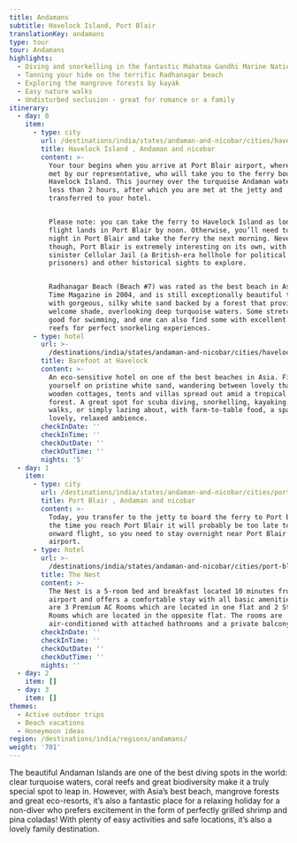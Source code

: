 ```yaml
---
title: Andamans
subtitle: Havelock Island, Port Blair
translationKey: andamans
type: tour
tour: Andamans
highlights:
  - Diving and snorkelling in the fantastic Mahatma Gandhi Marine National Park
  - Tanning your hide on the terrific Radhanagar beach
  - Exploring the mangrove forests by kayak
  - Easy nature walks
  - Undisturbed seclusion - great for romance or a family
itinerary:
  - day: 0
    item:
      - type: city
        url: /destinations/india/states/andaman-and-nicobar/cities/havelock-island/
        title: Havelock Island , Andaman and nicobar
        content: >-
          Your tour begins when you arrive at Port Blair airport, where you are
          met by our representative, who will take you to the ferry bound for
          Havelock Island. This journey over the turquoise Andaman waters takes
          less than 2 hours, after which you are met at the jetty and
          transferred to your hotel.


          Please note: you can take the ferry to Havelock Island as long as your
          flight lands in Port Blair by noon. Otherwise, you’ll need to stay a
          night in Port Blair and take the ferry the next morning. Never fear
          though, Port Blair is extremely interesting on its own, with the
          sinister Cellular Jail (a British-era hellhole for political
          prisoners) and other historical sights to explore.


          Radhanagar Beach (Beach #7) was rated as the best beach in Asia by
          Time Magazine in 2004, and is still exceptionally beautiful today,
          with gorgeous, silky white sand backed by a forest that provides
          welcome shade, overlooking deep turquoise waters. Some stretches are
          good for swimming, and one can also find some with excellent coral
          reefs for perfect snorkeling experiences.
      - type: hotel
        url: >-
          /destinations/india/states/andaman-and-nicobar/cities/havelock-island/hotels/barefoot-at-havelock/
        title: Barefoot at Havelock
        content: >-
          An eco-sensitive hotel on one of the best beaches in Asia. Find
          yourself on pristine white sand, wandering between lovely thatched and
          wooden cottages, tents and villas spread out amid a tropical rain
          forest. A great spot for scuba diving, snorkelling, kayaking, jungle
          walks, or simply lazing about, with farm-to-table food, a spa and a
          lovely, relaxed ambience.
        checkInDate: ''
        checkInTime: ''
        checkOutDate: ''
        checkOutTime: ''
        nights: '5'
  - day: 1
    item:
      - type: city
        url: /destinations/india/states/andaman-and-nicobar/cities/port-blair/
        title: Port Blair , Andaman and nicobar
        content: >-
          Today, you transfer to the jetty to board the ferry to Port Blair. By
          the time you reach Port Blair it will probably be too late to catch an
          onward flight, so you need to stay overnight near Port Blair's
          airport.
      - type: hotel
        url: >-
          /destinations/india/states/andaman-and-nicobar/cities/port-blair/hotels/the-nest/
        title: The Nest
        content: >-
          The Nest is a 5-room bed and breakfast located 10 minutes from the
          airport and offers a comfortable stay with all basic amenities. There
          are 3 Premium AC Rooms which are located in one flat and 2 Standard AC
          Rooms which are located in the opposite flat. The rooms are
          air-conditioned with attached bathrooms and a private balcony.
        checkInDate: ''
        checkInTime: ''
        checkOutDate: ''
        checkOutTime: ''
        nights: ''
  - day: 2
    item: []
  - day: 3
    item: []
themes:
  - Active outdoor trips
  - Beach vacations
  - Honeymoon ideas
region: /destinations/india/regions/andamans/
weight: '701'
---
```


The beautiful Andaman Islands are one of the best diving spots in the world: clear turquoise waters, coral reefs and great biodiversity make it a truly special spot to leap in. However, with Asia’s best beach, mangrove forests and great eco-resorts, it’s also a fantastic place for a relaxing holiday for a non-diver who prefers excitement in the form of perfectly grilled shrimp and pina coladas! With plenty of easy activities and safe locations, it’s also a lovely family destination.
